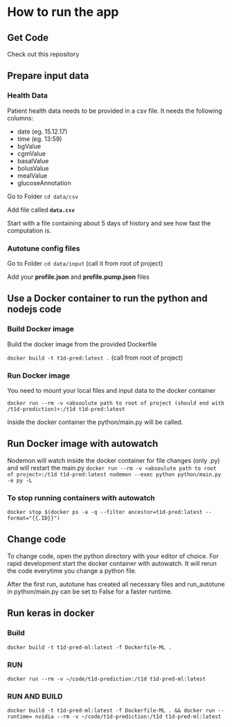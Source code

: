# How to run the app

## Get Code
Check out this repository

## Prepare input data

### Health Data
Patient health data needs to be provided in a csv file. It needs the following columns:
* date	(eg. 15.12.17)
* time	(eg. 13:59)
* bgValue	
* cgmValue	
* basalValue	
* bolusValue	
* mealValue
* glucoseAnnotation

Go to Folder `cd data/csv`

Add file called **`data.csv`**

Start with a file containing about 5 days of history and see how fast the computation is.

### Autotune config files

Go to Folder `cd data/input` (call it from root of project)

Add your **profile.json** and **profile.pump.json** files

## Use a Docker container to run the python and nodejs code

### Build Docker image
Build the docker image from the provided Dockerfile

`docker build -t t1d-pred:latest .` (call from root of project)

### Run Docker image
You need to mount your local files and input data to the docker container

`docker run --rm -v <absoulute path to root of project (should end with /t1d-prediction)>:/t1d t1d-pred:latest`

Inside the docker container the python/main.py will be called.

## Run Docker image with autowatch
Nodemon will watch inside the docker container for file changes (only .py) and will restart the main.py
`docker run --rm -v <absoulute path to root of project>:/t1d t1d-pred:latest nodemon --exec python python/main.py -e py -L`

### To stop running containers with autowatch

`docker stop $(docker ps -a -q --filter ancestor=t1d-pred:latest --format="{{.ID}}")`

## Change code
To change code, open the python directory with your editor of choice. For rapid development start the docker container with autowatch. It will rerun the code everytime you change a python file. 

After the first run, autotune has created all necessary files and run_autotune in python/main.py can be set to False for a faster runtime. 


## Run keras in docker
### Build
`docker build -t t1d-pred-ml:latest -f Dockerfile-ML .`

### RUN 

`docker run --rm -v ~/code/t1d-prediction:/t1d t1d-pred-ml:latest`

### RUN AND BUILD

`docker build -t t1d-pred-ml:latest -f Dockerfile-ML . && docker run --runtime= nvidia --rm -v ~/code/t1d-prediction:/t1d t1d-pred-ml:latest`
